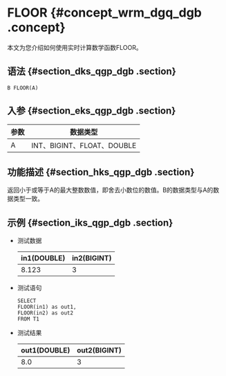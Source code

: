 # FLOOR {#concept_wrm_dgq_dgb .concept}

本文为您介绍如何使用实时计算数学函数FLOOR。

## 语法 {#section_dks_qgp_dgb .section}

```
B FLOOR(A)

```

## 入参 {#section_eks_qgp_dgb .section}

|参数|数据类型|
|--|----|
|A|INT、BIGINT、FLOAT、DOUBLE|

## 功能描述 {#section_hks_qgp_dgb .section}

返回小于或等于A的最大整数数值，即舍去小数位的数值。B的数据类型与A的数据类型一致。

## 示例 {#section_iks_qgp_dgb .section}

-   测试数据

    |in1\(DOUBLE\)|in2\(BIGINT\)|
    |-------------|-------------|
    |8.123|3|

-   测试语句

    ```
    SELECT 
    FLOOR(in1) as out1,
    FLOOR(in2) as out2
    FROM T1
    
    ```

-   测试结果

    |out1\(DOUBLE\)|out2\(BIGINT\)|
    |--------------|--------------|
    |8.0|3|


